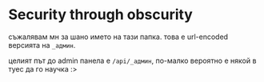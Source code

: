 # Security through obscurity

съжалявам мн за шано името на тази папка. това е url-encoded версията на `_админ`.

целият път до admin панела е `/api/_админ`, по-малко вероятно е някой в туес да го научка :>
